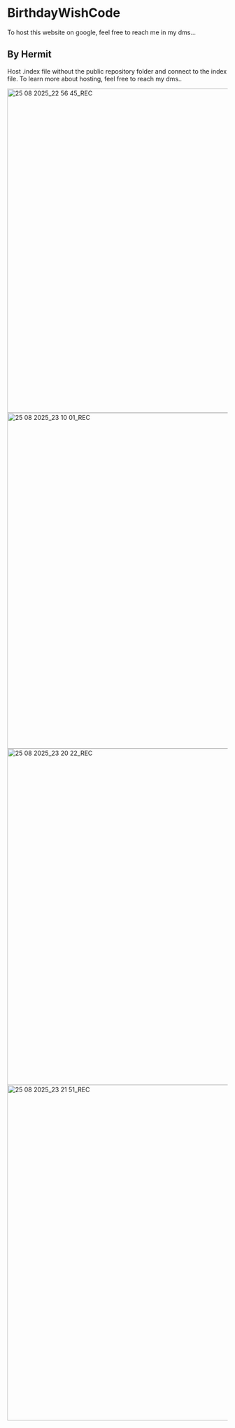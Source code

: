 # BirthdayWishCode
To host this website on google, feel free to reach me in my dms...

## By Hermit
Host .index file without the public repository folder and connect to the index file.
To learn more about hosting, feel free to reach my dms..


<img width="1366" height="740" alt="25 08 2025_22 56 45_REC" src="https://github.com/user-attachments/assets/5acc9dcf-8066-46d4-998b-01a63151da24" />

<img width="1366" height="766" alt="25 08 2025_23 10 01_REC" src="https://github.com/user-attachments/assets/9571d417-250a-4ac3-8dac-01302e848039" />

<img width="1364" height="768" alt="25 08 2025_23 20 22_REC" src="https://github.com/user-attachments/assets/ad03438c-271f-45a7-9991-673b6718ac14" />

<img width="1364" height="766" alt="25 08 2025_23 21 51_REC" src="https://github.com/user-attachments/assets/9464d046-3779-4e6d-aed0-5e354ddf957b" />
